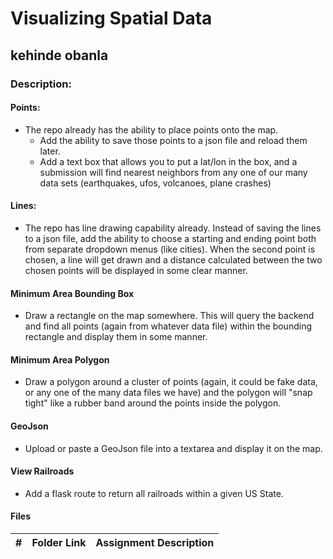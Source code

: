 # Visualizing Spatial Data
## kehinde obanla
### Description:
#### Points:

- The repo already has the ability to place points onto the map. 
  - Add the ability to save those points to a json file and reload them later.
  - Add a text box that allows you to put a lat/lon in the box, and a submission will find nearest neighbors from any one of our many data sets (earthquakes, ufos, volcanoes, plane crashes) 

#### Lines: 

- The repo has line drawing capability already. Instead of saving the lines to a json file, add the ability to choose a starting and ending point both from separate dropdown menus (like cities). When the second point is chosen, a line will get drawn and a distance calculated between the two chosen points will be displayed in some clear manner.

#### Minimum Area Bounding Box

- Draw a rectangle on the map somewhere. This will query the backend and find all points (again from whatever data file) within the bounding rectangle and display them in some manner. 

#### Minimum Area Polygon

- Draw a polygon around a cluster of points (again, it could be fake data, or any one of the many data files we have) and the polygon will "snap tight" like a rubber band around the points inside the polygon. 

#### GeoJson

- Upload or paste a GeoJson file into a textarea and display it on the map.

#### View Railroads

- Add a flask route to return all railroads within a given US State. 
#### Files
|   #   | Folder Link | Assignment Description |
| :---: | ----------- | ---------------------- |